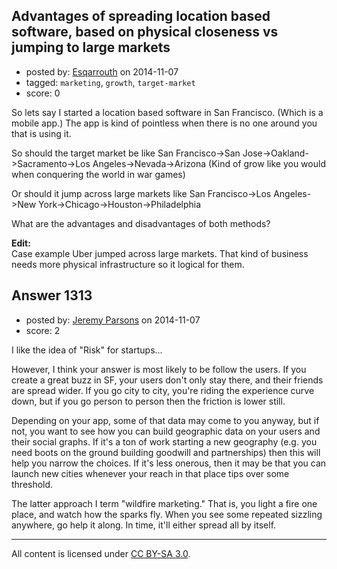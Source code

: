 ## Advantages of spreading location based software, based on physical closeness vs jumping to large markets

- posted by: [Esqarrouth](https://stackexchange.com/users/3055586/esqarrouth) on 2014-11-07
- tagged: `marketing`, `growth`, `target-market`
- score: 0

So lets say I started a location based software in San Francisco. (Which is a mobile app.) The app is kind of pointless when there is no one around you that is using it. 

So should the target market be like San Francisco->San Jose->Oakland->Sacramento->Los Angeles->Nevada->Arizona (Kind of grow like you would when conquering the world in war games)

Or should it jump across large markets like San Francisco->Los Angeles->New York->Chicago->Houston->Philadelphia

What are the advantages and disadvantages of both methods?

**Edit:**  
Case example Uber jumped across large markets. That kind of business needs more physical infrastructure so it logical for them.


## Answer 1313

- posted by: [Jeremy Parsons](https://stackexchange.com/users/497810/jeremy-parsons) on 2014-11-07
- score: 2

I like the idea of "Risk" for startups...

However, I think your answer is most likely to be follow the users. If you create a great buzz in SF, your users don't only stay there, and their friends are spread wider. If you go city to city, you're riding the experience curve down, but if you go person to person then the friction is lower still.

Depending on your app, some of that data may come to you anyway, but if not, you want to see how you can build geographic data on your users and their social graphs. If it's a ton of work starting a new geography (e.g. you need boots on the ground building goodwill and partnerships) then this will help you narrow the choices. If it's less onerous, then it may be that you can launch new cities whenever your reach in that place tips over some threshold.

The latter approach I term "wildfire marketing." That is, you light a fire one place, and watch how the sparks fly. When you see some repeated sizzling anywhere, go help it along. In time, it'll either spread all by itself.



---

All content is licensed under [CC BY-SA 3.0](https://creativecommons.org/licenses/by-sa/3.0/).
